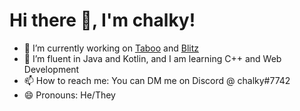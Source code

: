 # Hi there 👋, I'm chalky! 

- 🔭 I’m currently working on [Taboo](https://github.com/Taboo-dev/Taboo) and [Blitz](https://github.com/chalkyjeans/Blitz)
- 🌱 I’m fluent in Java and Kotlin, and I am learning C++ and Web Development
- 📫 How to reach me: You can DM me on Discord @ chalky#7742
- 😄 Pronouns: He/They
